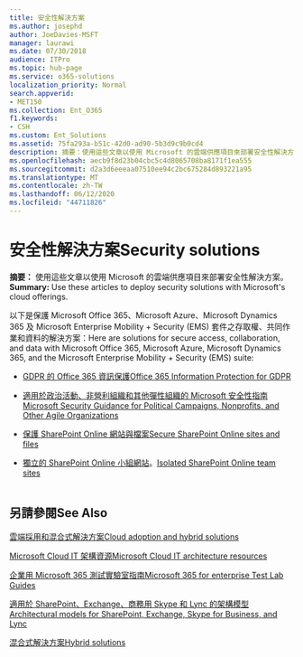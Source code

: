 ```yaml
---
title: 安全性解決方案
ms.author: josephd
author: JoeDavies-MSFT
manager: laurawi
ms.date: 07/30/2018
audience: ITPro
ms.topic: hub-page
ms.service: o365-solutions
localization_priority: Normal
search.appverid:
- MET150
ms.collection: Ent_O365
f1.keywords:
- CSH
ms.custom: Ent_Solutions
ms.assetid: 75fa293a-b51c-42d0-ad90-5b3d9c9b0cd4
description: 摘要：使用這些文章以使用 Microsoft 的雲端供應項目來部署安全性解決方案。
ms.openlocfilehash: aecb9f8d23b04cbc5c4d8065708ba8171f1ea555
ms.sourcegitcommit: d2a3d6eeeaa07510ee94c2bc675284d893221a95
ms.translationtype: MT
ms.contentlocale: zh-TW
ms.lasthandoff: 06/12/2020
ms.locfileid: "44711826"
---
```

# <a name="security-solutions"></a><span data-ttu-id="8104c-103">安全性解決方案</span><span class="sxs-lookup"><span data-stu-id="8104c-103">Security solutions</span></span>

 <span data-ttu-id="8104c-104">**摘要：** 使用這些文章以使用 Microsoft 的雲端供應項目來部署安全性解決方案。</span><span class="sxs-lookup"><span data-stu-id="8104c-104">**Summary:** Use these articles to deploy security solutions with Microsoft's cloud offerings.</span></span>
  
<span data-ttu-id="8104c-105">以下是保護 Microsoft Office 365、Microsoft Azure、Microsoft Dynamics 365 及 Microsoft Enterprise Mobility + Security (EMS) 套件之存取權、共同作業和資料的解決方案：</span><span class="sxs-lookup"><span data-stu-id="8104c-105">Here are solutions for secure access, collaboration, and data with Microsoft Office 365, Microsoft Azure, Microsoft Dynamics 365, and the Microsoft Enterprise Mobility + Security (EMS) suite:</span></span>

- [<span data-ttu-id="8104c-106">GDPR 的 Office 365 資訊保護</span><span class="sxs-lookup"><span data-stu-id="8104c-106">Office 365 Information Protection for GDPR</span></span>](office-365-information-protection-for-gdpr.md)
  
- [<span data-ttu-id="8104c-107">適用於政治活動、非營利組織和其他彈性組織的 Microsoft 安全性指南</span><span class="sxs-lookup"><span data-stu-id="8104c-107">Microsoft Security Guidance for Political Campaigns, Nonprofits, and Other Agile Organizations</span></span>](microsoft-security-guidance-for-political-campaigns-nonprofits-and-other-agile-o.md)
    
- [<span data-ttu-id="8104c-108">保護 SharePoint Online 網站與檔案</span><span class="sxs-lookup"><span data-stu-id="8104c-108">Secure SharePoint Online sites and files</span></span>](secure-sharepoint-online-sites-and-files.md)
    
- <span data-ttu-id="8104c-109">[獨立的 SharePoint Online 小組網站](isolated-sharepoint-online-team-sites.md)。</span><span class="sxs-lookup"><span data-stu-id="8104c-109">[Isolated SharePoint Online team sites](isolated-sharepoint-online-team-sites.md)</span></span>
<br/><br/>
    
## <a name="see-also"></a><span data-ttu-id="8104c-110">另請參閱</span><span class="sxs-lookup"><span data-stu-id="8104c-110">See Also</span></span>

[<span data-ttu-id="8104c-111">雲端採用和混合式解決方案</span><span class="sxs-lookup"><span data-stu-id="8104c-111">Cloud adoption and hybrid solutions</span></span>](cloud-adoption-and-hybrid-solutions.yml)
  
[<span data-ttu-id="8104c-112">Microsoft Cloud IT 架構資源</span><span class="sxs-lookup"><span data-stu-id="8104c-112">Microsoft Cloud IT architecture resources</span></span>](microsoft-cloud-it-architecture-resources.md)
  
[<span data-ttu-id="8104c-113">企業用 Microsoft 365 測試實驗室指南</span><span class="sxs-lookup"><span data-stu-id="8104c-113">Microsoft 365 for enterprise Test Lab Guides</span></span>](https://docs.microsoft.com/microsoft-365/enterprise/m365-enterprise-test-lab-guides)
  
[<span data-ttu-id="8104c-114">適用於 SharePoint、Exchange、商務用 Skype 和 Lync 的架構模型</span><span class="sxs-lookup"><span data-stu-id="8104c-114">Architectural models for SharePoint, Exchange, Skype for Business, and Lync</span></span>](architectural-models-for-sharepoint-exchange-skype-for-business-and-lync.md)
  
[<span data-ttu-id="8104c-115">混合式解決方案</span><span class="sxs-lookup"><span data-stu-id="8104c-115">Hybrid solutions</span></span>](hybrid-solutions.md)


